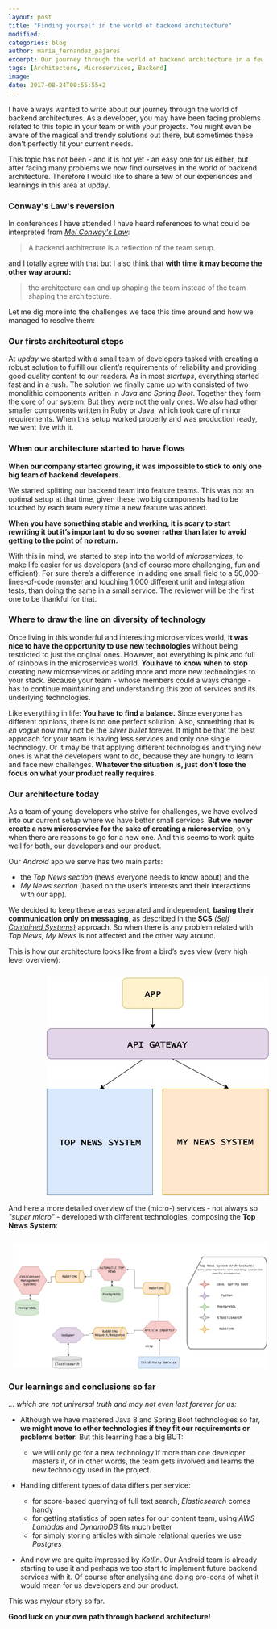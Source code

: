 ```yaml
---
layout: post
title: "Finding yourself in the world of backend architecture"
modified:
categories: blog
author: maria_fernandez_pajares
excerpt: Our journey through the world of backend architecture in a few words.
tags: [Architecture, Microservices, Backend]
image:
date: 2017-08-24T00:55:55+2
---
```


I have always wanted to write about our journey through the world of backend architectures. As a developer, you may have been facing problems related to this topic in your team or with your projects. 
You might even be aware of the magical and trendy solutions out there, but sometimes these don't perfectly fit your current needs. 

This topic has not been - and it is not yet - an easy one for us either, but after facing many problems we now find ourselves in the world of backend architecture.
Therefore I would like to share a few of our experiences and learnings in this area at upday.

### Conway's Law's reversion

In conferences I have attended I have heard references to what could be interpreted from [*Mel Conway's Law*](https://en.wikipedia.org/wiki/Conway%27s_law):

>A backend architecture is a reflection of the team setup.

and I totally agree with that but I also think that **with time it may become the other way around:**

>the architecture can end up shaping the team instead of the team shaping the architecture.

Let me dig more into the challenges we face this time around and how we managed to resolve them:

### Our firsts architectural steps

At *upday* we started with a small team of developers tasked with creating a robust solution to fulfill our client’s requirements of reliability and providing good quality content to our readers. 
As in most *startups*, everything started fast and in a rush. The solution we finally came up with consisted of two monolithic components written in *Java* and *Spring Boot*. 
Together they form the core of our system. But they were not the only ones. We also had other smaller components written in Ruby or Java, which took care of minor requirements.
When this setup worked properly and was production ready, we went live with it.

### When our architecture started to have flows

**When our company started growing, it was impossible to stick to only one big team of backend developers.** 

We started splitting our backend team into feature teams. This was not an optimal setup at that time, given these two big components had to be touched by each team every time a new feature was added.

**When you have something stable and working, it is scary to start rewriting it but it’s important to do so sooner rather than later to avoid getting to the point of no return.**

With this in mind, we started to step into the world of *microservices*, to make life easier for us developers (and of course more challenging, fun and efficient). 
For sure there’s a difference in adding one small field to a 50,000-lines-of-code monster and touching 1,000 different unit and integration tests, than doing the same in a small service. 
The reviewer will be the first one to be thankful for that.

### Where to draw the line on diversity of technology

Once living in this wonderful and interesting microservices world, **it was nice to have the opportunity to use new technologies** without being restricted to just the original ones. 
However, not everything is pink and full of rainbows in the microservices world. **You have to know when to stop** creating new microservices or adding more and more new technologies to your stack. 
Because your team - whose members could always change - has to continue maintaining and understanding this zoo of services and its underlying technologies. 

Like everything in life: **You have to find a balance.** Since everyone has different opinions, there is no one perfect solution. 
Also, something that is *en vogue* now may not be the *silver bullet* forever. 
It might be that the best approach for your team is having less services and only one single technology. 
Or it may be that applying different technologies and trying new ones is what the developers want to do, because they are hungry to learn and face new challenges. 
**Whatever the situation is, just don’t lose the focus on what your product really requires.**

### Our architecture today

As a team of young developers who strive for challenges, we have evolved into our current setup where we have better small services.
**But we never create a new microservice for the sake of creating a microservice**, only when there are reasons to go for a new one.
And this seems to work quite well for both, our developers and our product.

Our *Android* app we serve has two main parts: 

- the _Top News section_ (news everyone needs to know about) and the 
- _My News section_ (based on the user’s interests and their interactions with our app). 

We decided to keep these areas separated and independent, **basing their communication only on messaging**, as described in the **SCS** [*(Self Contained Systems)*](http://scs-architecture.org/) approach. 
So when there is any problem related with *Top News*, *My News* is not affected and the other way around. 

This is how our architecture looks like from a bird’s eyes view (very high level overview):

<img style="margin: auto; margin-left: 15%; margin-top: 10px;" src="/images/blog/upday_architecture/high-level_arch_overview.jpg"/><br/>

And here a more detailed overview of the (micro-) services - not always so *"super micro"* - developed with different technologies, composing the **Top News System**:

<img style="margin: auto; margin-left: 2%; margin-top: 10px;" src="/images/blog/upday_architecture/microservices_top_news_system.jpg"/><br/>

### Our learnings and conclusions so far

*… which are not universal truth and may not even last forever for us:*

- Although we have mastered Java 8 and Spring Boot technologies so far, **we might move to other technologies if they fit our requirements or problems better.** But this learning has a big BUT: 
  * we will only go for a new technology if more than one developer masters it, or in other words, the team gets involved and learns the new technology used in the project.

- Handling different types of data differs per service:
    
    -  for score-based querying of full text search, *Elasticsearch* comes handy
    -  for getting statistics of open rates for our content team, using *AWS Lambdas* and *DynamoDB* fits much better
    -  for simply storing articles with simple relational queries we use *Postgres*
 
- And now we are quite impressed by _Kotlin_. Our Android team is already starting to use it and perhaps we too start to implement future backend services with it. Of course after analysing and doing pro-cons
 of what it would mean for us developers and our product.

This was my/our story so far.

**Good luck on your own path through backend architecture!**
